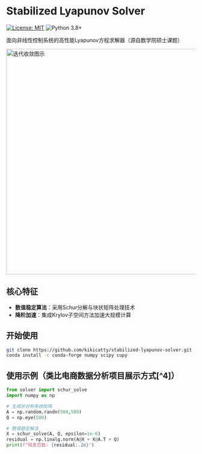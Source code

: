 # Stabilized Lyapunov Solver 
[![License: MIT](https://img.shields.io/badge/License-MIT-green.svg)](https://opensource.org/licenses/MIT)
![Python 3.8+](https://img.shields.io/badge/Python-3.8+-blue.svg)

面向非线性控制系统的高性能Lyapunov方程求解器（源自数学院硕士课题）

<img src="docs/iter_visual.png" alt="迭代收敛图示" width="600">

## 核心特征
- **数值稳定算法**：采用Schur分解与块状矩阵处理技术
- **降阶加速**：集成Krylov子空间方法加速大规模计算


## 开始使用
```bash
git clone https://github.com/kikicatty/stabilized-lyapunov-solver.git
conda install -c conda-forge numpy scipy cupy
```

## 使用示例（类比电商数据分析项目展示方式[^4]）
```python
from solver import schur_solve
import numpy as np

# 生成非对称系统矩阵
A = np.random.randn(500,500)  
Q = np.eye(500)

# 数值稳定解法
X = schur_solve(A, Q, epsilon=1e-6)  
residual = np.linalg.norm(A@X + X@A.T + Q)
print(f"残差范数: {residual:.2e}")
```
